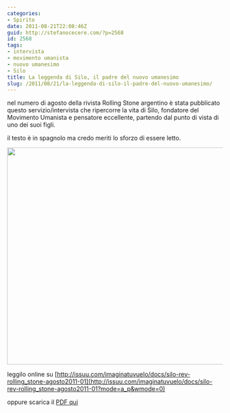 ```yaml
---
categories:
- Spirito
date: 2011-08-21T22:08:46Z
guid: http://stefanocecere.com/?p=2568
id: 2568
tags:
- intervista
- movimento umanista
- nuovo umanesimo
- Silo
title: La leggenda di Silo, il padre del nuovo umanesimo
slug: /2011/08/21/la-leggenda-di-silo-il-padre-del-nuovo-umanesimo/
---
```


nel numero di agosto della rivista Rolling Stone argentino è stata pubblicato questo servizio/intervista che ripercorre la vita di Silo, fondatore del Movimento Umanista e pensatore eccellente, partendo dal punto di vista di uno dei suoi figli.

il testo è in spagnolo ma credo meriti lo sforzo di essere letto.

[<img class="alignnone size-full wp-image-2569" title="silo-rolling-stone" src="http://stefanocecere.com/wp-content/uploads/sites/3/2011/08/silo-rolling-stone.jpg" alt="" width="531" height="507" srcset="http://stefanocecere.com/wp-content/uploads/sites/3/2011/08/silo-rolling-stone.jpg 531w, http://stefanocecere.com/wp-content/uploads/sites/3/2011/08/silo-rolling-stone-300x286.jpg 300w" sizes="(max-width: 531px) 100vw, 531px" />](http://issuu.com/imaginatuvuelo/docs/silo-rev-rolling_stone-agosto2011-01?mode=a_p&wmode=0)

leggilo online su [http://issuu.com/imaginatuvuelo/docs/silo-rev-rolling_stone-agosto2011-01](http://issuu.com/imaginatuvuelo/docs/silo-rev-rolling_stone-agosto2011-01?mode=a_p&wmode=0)

oppure scarica il [PDF qui](http://stefanocecere.com/wp-content/uploads/sites/3/2011/08/silo-rev-rolling-stone-agosto2011-01.pdf)